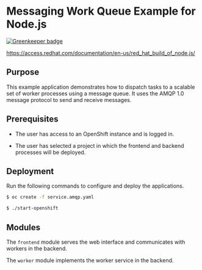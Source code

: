 # Messaging Work Queue Example for Node.js

[![Greenkeeper badge](https://badges.greenkeeper.io/nodeshift-starters/nodejs-messaging-work-queue-redhat.svg)](https://greenkeeper.io/)

https://access.redhat.com/documentation/en-us/red_hat_build_of_node.js/

## Purpose

This example application demonstrates how to dispatch tasks to a scalable
set of worker processes using a message queue. It uses the AMQP 1.0
message protocol to send and receive messages.

## Prerequisites

* The user has access to an OpenShift instance and is logged in.

* The user has selected a project in which the frontend and backend
  processes will be deployed.

## Deployment

Run the following commands to configure and deploy the applications.

```bash
$ oc create -f service.amqp.yaml

$ ./start-openshift
```
## Modules

The `frontend` module serves the web interface and communicates with
workers in the backend.

The `worker` module implements the worker service in the backend.
